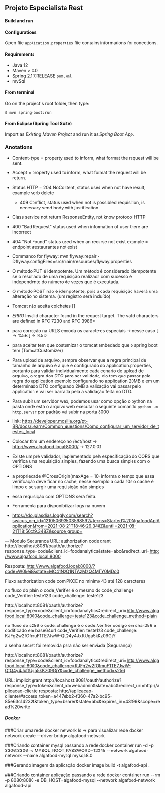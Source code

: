 ## Projeto Especialista Rest

#### Build and run

#### Configurations

Open file `application.properties` file contains informations for conections.

#### Requirements

- Java 12
- Maven > 3.0
- Spring 2.1.7.RELEASE `pom.xml`
- mySql

#### From terminal

Go on the project's root folder, then type:

    $ mvn spring-boot:run

#### From Eclipse (Spring Tool Suite)

Import as *Existing Maven Project* and run it as *Spring Boot App*.

### Anotations

- Content-type = property used to inform, what format the request will be sent.
- Accept = property used to inform, what format the request will be return.
- Status HTTP = 204 NoContent, status used when not have result, example verb delete 
	- 409 Conflict, status used when not is possibled requisition, is necessary send body with justification.
- Class service not return ResponseEntity, not know protocol HTTP
- 400 "Bad Request" status used when information of user there are incorrect
- 404 "Not Found" status used when an recurse not exist example = endpoint /restaurantes not exist
- Commando for flyway: mvn flyway:repair -Dflyway.configFiles=src/main/resources/flyway.properties
- O método PUT é idempotente. Um método é considerado idempotente se o resultado de uma requisição realizada com sucesso é independente do número de vezes que é executada.
- O método POST não é idempotente, pois a cada requisição haverá uma alteração no sistema. (um registro será incluído)
- Tomcat não aceita colchetes [] 
- *ERRO* Invalid character found in the request target. The valid characters are defined in RFC 7230 and RFC 3986*
- para correção na URLS encoda os caracteres especiais -> nesse caso [ -> %5B   ] -> %5D
- para aceitar tem que costumizar o tomcat embedado que o spring boot tem (TomcatCustomizer)
- Para upload de arquivo, sempre observar que a regra principal de tamanho de arquivo é a que é configurado do application.properties, portanto
para validar individualmente cada cenario de upload de arquivo, a regra dos DTO para ser validada, ela tem que passar pela regra do application 
exemplo configurado no application 20MB e em um determinado DTO configurado 2MB a validação vai passar pelo application e vai ser barrada pela a 
validação feita no DTO.
- Para subir um servidor web, podemos usar como opção o python na pasta onde está o arquivo web executar o seguinte comando `python -m http.server` por padrão vai subir na porta 8000
- link: https://developer.mozilla.org/pt-BR/docs/Learn/Common_questions/Como_configurar_um_servidor_de_testes_local
- Colocar tbm um endereço no /ect/host -> http://www.algafood.local:8000/ -> 127.0.0.1

- Existe um pré validador, implementado pela especificação do CORS que verifica uma requisição simples, fazendo uma busca simples com o OPTIONS
- a propriedade @CrossOrigin(maxAge = 10) informa o tempo que essa veriifcação deve ficar no cache, nesse exemplo a cada 10s o cache é limpo e se surgir uma requisição não simples
- essa requisição com OPTIONS será feita.


- Ferramenta para disponibilizar logs na nuvem 
- https://douglasdias.loggly.com/search?swicus_org_id=121050693503598592#terms=Started%20AlgafoodApiApplication&from=2021-08-21T18:46:29.348Z&until=2021-08-21T18:56:29.348Z&source_group=





-- Modulo Segurança
URL: authorization code grant
http://localhost:8081/oauth/authorize?response_type=code&client_id=foodanalytics&state=abc&redirect_uri=http://www.algafood.local:8000

Resposta: http://www.algafood.local:8000/?code=W0kei8&state=MC41NzQ1NTAzMzQ4MTY0MDc0


Fluxo authorization code com PKCE no minimo 43 até 128 caracteres

no fluxo do plain o code_Verifier é o mesmo do  code_challenge
code_Verifier: teste123
code_challenge: teste123

http://localhost:8081/oauth/authorize?response_type=code&client_id=foodanalytics&redirect_uri=http://www.algafood.local:8000&code_challenge=teste123&code_challenge_method=plain

no fluxo do s256 o code_challenge é o code_Verifier codigo em sha-256 e codificado em base64url
code_Verifier: teste123
code_challenge: KJFg2w2fOfmuF1TE7JwW-QtQ4y4JxftUga5kKz09GjY

a senha secret foi removida para não ser enviada  (Segurança)

http://localhost:8081/oauth/authorize?response_type=code&client_id=foodanalytics&redirect_uri=http://www.algafood.local:8000&code_challenge=KJFg2w2fOfmuF1TE7JwW-QtQ4y4JxftUga5kKz09GjY&code_challenge_method=s256


URL: implicit grant
http://localhost:8081/oauth/authorize?response_type=token&client_id=webadmin&state=abc&redirect_uri=http://aplicacao-cliente
resposta: 
http://aplicacao-cliente/#access_token=a447ebb2-f360-47a2-bc95-85e63c14232f&token_type=bearer&state=abc&expires_in=43199&scope=read%20write



##### Docker

###Criar uma rede
docker network ls -> para visualizar rede
docker network create --driver bridge algafood-network

###Criando container mysql passando a rede
docker container run -d -p 3306:3306 -e MYSQL_ROOT_PASSWORD=12345 --network algafood-network --name algafood-mysql mysql:8.0

###Gerando imagem da aplicação 
docker image build -t algafood-api .

###Criando container aplicação passando a rede
docker container run --rm -p 8080:8080 -e DB_HOST=algafood-mysql --network algafood-network  algafood-api